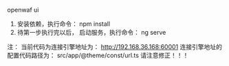 openwaf ui

1. 安装依赖，执行命令： npm install
2. 待第一步执行完以后， 启动服务，执行命令： ng serve

注：
  当前代码为连接引擎地址为： http://192.168.36.168:60001
  连接引擎地址的配置代码路径为： src/app/@theme/const/url.ts
  请注意修正！！！